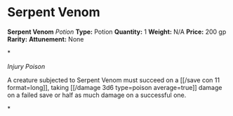 # Serpent Venom

**Serpent Venom**
_Potion_
**Type:** Potion
**Quantity:** 1
**Weight:** N/A
**Price:** 200 gp
**Rarity:** 
**Attunement:** None

*<p>*Injury Poison*

A creature subjected to Serpent Venom must succeed on a [[/save con 11 format=long]], taking  [[/damage 3d6 type=poison average=true]] damage on a failed save or half as much damage on a successful one.</p>*